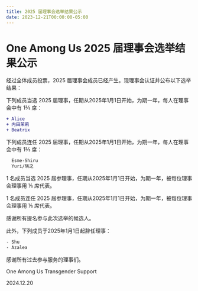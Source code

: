 ```yaml
---
title: 2025 届理事会选举结果公示
date: 2023-12-21T00:00:00-05:00
---
```


# One Among Us 2025 届理事会选举结果公示

经过全体成员投票，2025 届理事会成员已经产生。现理事会认证并公布以下选举结果：

下列成员当选 2025 届理事，任期从2025年1月1日开始，为期一年，每人在理事会中有 1⅖ 席：

```diff
+ Alice
+ 内田茉莉
+ Beatrix
```

下列成员连任 2025 届理事，任期从2025年1月1日开始，为期一年，每人在理事会中有 1⅖ 席：

```diff
  Esme-Shiru
  Yuri/晓之
```

1 名成员当选 2025 届参理事，任期从2025年1月1日开始，为期一年，被每位理事会理事用 ⅕ 席代表。

1 名成员连任 2025 届参理事，任期从2025年1月1日开始，为期一年，被每位理事会理事用 ⅕ 席代表。

感谢所有提名参与此次选举的候选人。

此外，下列成员于2025年1月1日起辞任理事：

```diff
‐ Shu
‐ Azalea
```

感谢所有过去参与服务的理事们。

One Among Us Transgender Support

2024.12.20
